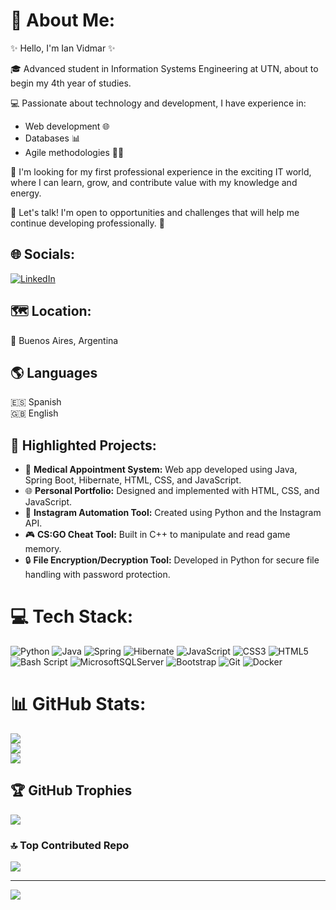 # 💫 About Me:

✨ Hello, I'm Ian Vidmar ✨  

🎓 Advanced student in Information Systems Engineering at UTN, about to begin my 4th year of studies.  

💻 Passionate about technology and development, I have experience in:  
- Web development 🌐  
- Databases 📊  
- Agile methodologies 🏃‍♂️  

🌟 I'm looking for my first professional experience in the exciting IT world, where I can learn, grow, and contribute value with my knowledge and energy.  

📩 Let's talk! I'm open to opportunities and challenges that will help me continue developing professionally. 🚀  

## 🌐 Socials:
[![LinkedIn](https://img.shields.io/badge/LinkedIn-%230077B5.svg?logo=linkedin&logoColor=white)](https://linkedin.com/in/ianvidmar) 


## 🗺️ Location: 
📍 Buenos Aires, Argentina

## 🌎 Languages
🇪🇸 Spanish<br/>
🇬🇧 English<br/>

## 📂 **Highlighted Projects:**  
- 🏥 **Medical Appointment System:** Web app developed using Java, Spring Boot, Hibernate, HTML, CSS, and JavaScript.  
- 🌐 **Personal Portfolio:** Designed and implemented with HTML, CSS, and JavaScript.  
- 🤖 **Instagram Automation Tool:** Created using Python and the Instagram API.  
- 🎮 **CS:GO Cheat Tool:** Built in C++ to manipulate and read game memory.  
- 🔒 **File Encryption/Decryption Tool:** Developed in Python for secure file handling with password protection.  

# 💻 Tech Stack:
![Python](https://img.shields.io/badge/python-3670A0?style=for-the-badge&logo=python&logoColor=ffdd54) ![Java](https://img.shields.io/badge/java-%23ED8B00.svg?style=for-the-badge&logo=openjdk&logoColor=white) ![Spring](https://img.shields.io/badge/spring-%236DB33F.svg?style=for-the-badge&logo=spring&logoColor=white)  ![Hibernate](https://img.shields.io/badge/Hibernate-59666C?style=for-the-badge&logo=Hibernate&logoColor=white)  ![JavaScript](https://img.shields.io/badge/javascript-%23323330.svg?style=for-the-badge&logo=javascript&logoColor=%23F7DF1E) ![CSS3](https://img.shields.io/badge/css3-%231572B6.svg?style=for-the-badge&logo=css3&logoColor=white) ![HTML5](https://img.shields.io/badge/html5-%23E34F26.svg?style=for-the-badge&logo=html5&logoColor=white) ![Bash Script](https://img.shields.io/badge/bash_script-%23121011.svg?style=for-the-badge&logo=gnu-bash&logoColor=white) ![MicrosoftSQLServer](https://img.shields.io/badge/Microsoft%20SQL%20Server-CC2927?style=for-the-badge&logo=microsoft%20sql%20server&logoColor=white) ![Bootstrap](https://img.shields.io/badge/bootstrap-%238511FA.svg?style=for-the-badge&logo=bootstrap&logoColor=white) ![Git](https://img.shields.io/badge/git-%23F05033.svg?style=for-the-badge&logo=git&logoColor=white) ![Docker](https://img.shields.io/badge/docker-%230db7ed.svg?style=for-the-badge&logo=docker&logoColor=white)  
# 📊 GitHub Stats:
![](https://github-readme-stats.vercel.app/api?username=DRVR1&theme=radical&hide_border=false&include_all_commits=false&count_private=false)<br/>
![](https://github-readme-streak-stats.herokuapp.com/?user=DRVR1&theme=radical&hide_border=false)<br/>
![](https://github-readme-stats.vercel.app/api/top-langs/?username=DRVR1&theme=radical&hide_border=false&include_all_commits=false&count_private=false&layout=compact)

## 🏆 GitHub Trophies
![](https://github-profile-trophy.vercel.app/?username=DRVR1&theme=radical&no-frame=false&no-bg=true&margin-w=4)

### 🔝 Top Contributed Repo
![](https://github-contributor-stats.vercel.app/api?username=DRVR1&limit=5&theme=dark&combine_all_yearly_contributions=true)

---
[![](https://visitcount.itsvg.in/api?id=DRVR1&icon=0&color=0)](https://visitcount.itsvg.in)

<!-- Proudly created with GPRM ( https://gprm.itsvg.in ) -->

